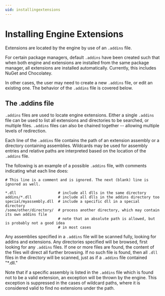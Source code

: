 ```yaml
---
uid: installingextensions
---
```


# Installing Engine Extensions

Extensions are located by the engine by use of an `.addins` file.

For certain package managers, default `.addins` have been created such that when both engine and extensions are installed from the same package manager, all extensions are installed automatically. Currently, this includes NuGet and Chocolatey.

In other cases, the user may need to create a new `.addins` file, or edit an existing one. The behavior of the `.addins` file is covered below.

## The .addins file

`.addins` files are used to locate engine extensions. Either a single `.addins` file can be used to list all extensions and directories to be searched, or multiple files. `.addins` files can also be chained together -- allowing multiple levels of redirection.

Each line of the `.addins` file contains the path of an extension assembly or a directory containing assemblies. Wildcards may be used for assembly entries and relative paths are interpreted based on the location of the `.addins` file.

The following is an example of a possible `.addins` file, with comments indicating what each line does:

```none
# This line is a comment and is ignored. The next (blank) line is ignored as well.

*.dll                   # include all dlls in the same directory
addins/*.dll            # include all dlls in the addins directory too
special/myassembly.dll  # include a specific dll in a special directory
/some/other/directory/  # process another directory, which may contain its own addins file
                        # note that an absolute path is allowed, but is probably not a good idea
                        # in most cases
```

Any assemblies specified in a `.addins` file will be scanned fully, looking for addins and extensions. Any directories specified will be browsed, first looking for any `.addins` files. If one or more files are found, the content of the files will direct all further browsing. If no such file is found, then all `.dll` files in the directory will be scanned, just as if a `.addins` file contained "*.dll."

Note that if a specific assembly is listed in the `.addins` file which is found not to be a valid extension, an exception will be thrown by the engine. This exception is suppressed in the cases of wildcard paths, where it is considered valid to find no extensions under the path.
